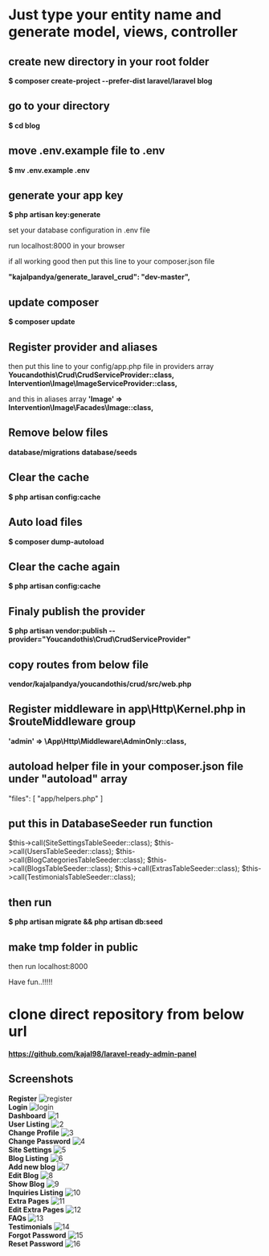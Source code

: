 # Just type your entity name and generate model, views, controller

## create new directory in your root folder
<strong>$ composer create-project --prefer-dist laravel/laravel blog</strong>

## go to your directory
<strong>$ cd blog</strong>

## move .env.example file to .env
<strong>$ mv .env.example .env</strong>

## generate your app key
<strong>$ php artisan key:generate</strong>

set your database configuration in .env file

run localhost:8000 in your browser

if all working good then put this line to your composer.json file

<strong>"kajalpandya/generate_laravel_crud": "dev-master",</strong>

## update composer 
<strong>$ composer update</strong>

## Register provider and aliases
then put this line to your config/app.php file in providers array
<strong>Youcandothis\Crud\CrudServiceProvider::class,</strong>
<strong>Intervention\Image\ImageServiceProvider::class,</strong>

and this in aliases array
<strong>'Image' => Intervention\Image\Facades\Image::class,</strong>

## Remove below files
<strong>database/migrations</strong>
<strong>database/seeds</strong>

## Clear the cache
<strong>$ php artisan config:cache</strong>

## Auto load files
<strong>$ composer dump-autoload</strong>

## Clear the cache again
<strong>$ php artisan config:cache</strong>

## Finaly publish the provider
<strong>$ php artisan vendor:publish --provider="Youcandothis\Crud\CrudServiceProvider"</strong>

## copy routes from below file
<strong>vendor/kajalpandya/youcandothis/crud/src/web.php</strong>

## Register middleware in app\Http\Kernel.php in $routeMiddleware group
<strong>'admin' => \App\Http\Middleware\AdminOnly::class,</strong>


## autoload helper file in your composer.json file under "autoload" array
"files": [
    "app/helpers.php"
]

##  put this in DatabaseSeeder run function
$this->call(SiteSettingsTableSeeder::class);
$this->call(UsersTableSeeder::class);
$this->call(BlogCategoriesTableSeeder::class);
$this->call(BlogsTableSeeder::class);
$this->call(ExtrasTableSeeder::class);
$this->call(TestimonialsTableSeeder::class);

## then run
<strong>$ php artisan migrate && php artisan db:seed</strong>

## make tmp folder in public

then run localhost:8000

Have fun..!!!!!

# clone direct repository from below url
<strong>https://github.com/kajal98/laravel-ready-admin-panel</strong>

## Screenshots

<strong>Register</strong>
![register](https://user-images.githubusercontent.com/18494848/42377118-85616acc-813f-11e8-813c-80ccb0365a0e.png)<br />
<strong>Login</strong>
![login](https://user-images.githubusercontent.com/18494848/42377119-85ac06d6-813f-11e8-832b-cd11a469157f.png)<br />
<strong>Dashboard</strong>
![1](https://user-images.githubusercontent.com/18494848/42441533-0b282a68-8386-11e8-8a5d-e2abf16bb18b.png)<br />
<strong>User Listing</strong>
![2](https://user-images.githubusercontent.com/18494848/42441532-0af5253c-8386-11e8-838c-7a127bfd08ca.png)<br />
<strong>Change Profile</strong>
![3](https://user-images.githubusercontent.com/18494848/42441537-0c1d8418-8386-11e8-9d12-8cb56d81c684.png)<br />
<strong>Change Password</strong>
![4](https://user-images.githubusercontent.com/18494848/42441539-0c527d3a-8386-11e8-81cd-9d534fb5494f.png)<br />
<strong>Site Settings</strong>
![5](https://user-images.githubusercontent.com/18494848/42441540-0c86b8a2-8386-11e8-9da5-55e1cf0ddb8b.png)<br />
<strong>Blog Listing</strong>
![6](https://user-images.githubusercontent.com/18494848/42441536-0bc31ac8-8386-11e8-80bd-dd7e675b2cdc.png)<br />
<strong>Add new blog</strong>
![7](https://user-images.githubusercontent.com/18494848/42441545-0d6c9ce6-8386-11e8-9d27-9fdf83e307b6.png)<br />
<strong>Edit Blog</strong>
![8](https://user-images.githubusercontent.com/18494848/42441543-0d3ad1b6-8386-11e8-8e82-9421c264f12b.png)<br />
<strong>Show Blog</strong>
![9](https://user-images.githubusercontent.com/18494848/42441531-0ac10ee6-8386-11e8-9f1b-da0f4c482119.png)<br />
<strong>Inquiries Listing</strong>
![10](https://user-images.githubusercontent.com/18494848/42441542-0ce1c8c8-8386-11e8-8d69-36e92e8edd0b.png)<br />
<strong>Extra Pages</strong>
![11](https://user-images.githubusercontent.com/18494848/42442366-1cfc9a06-8388-11e8-803f-f6ad958eb65e.png)<br />
<strong>Edit Extra Pages</strong>
![12](https://user-images.githubusercontent.com/18494848/42442460-54df763c-8388-11e8-9c6a-66a3d295e8fe.png)<br />
<strong>FAQs</strong>
![13](https://user-images.githubusercontent.com/18494848/42442365-1cb69e20-8388-11e8-914c-3578c14fcd9d.png)<br />
<strong>Testimonials</strong>
![14](https://user-images.githubusercontent.com/18494848/42442364-1c7044e8-8388-11e8-8182-eb64f43a7dff.png)<br />
<strong>Forgot Password</strong>
![15](https://user-images.githubusercontent.com/18494848/43072103-88807382-8e92-11e8-9b24-59fccc7e9163.png)<br />
<strong>Reset Password</strong>
![16](https://user-images.githubusercontent.com/18494848/43072188-de15b5d2-8e92-11e8-97fd-74cafaeb19a9.png)